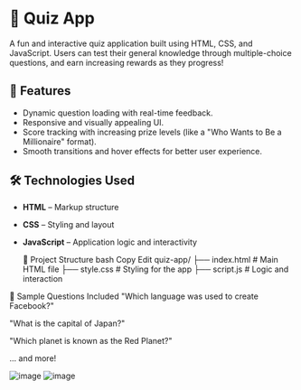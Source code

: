# 🎯 Quiz App

A fun and interactive quiz application built using HTML, CSS, and JavaScript. Users can test their general knowledge through multiple-choice questions, and earn increasing rewards as they progress!

## 🌟 Features

- Dynamic question loading with real-time feedback.
- Responsive and visually appealing UI.
- Score tracking with increasing prize levels (like a "Who Wants to Be a Millionaire" format).
- Smooth transitions and hover effects for better user experience.

## 🛠️ Technologies Used

- **HTML** – Markup structure
- **CSS** – Styling and layout
- **JavaScript** – Application logic and interactivity

  📁 Project Structure
bash
Copy
Edit
quiz-app/
├── index.html        # Main HTML file
├── style.css         # Styling for the app
├── script.js         # Logic and interaction

🧠 Sample Questions Included
"Which language was used to create Facebook?"


"What is the capital of Japan?"

"Which planet is known as the Red Planet?"

... and more!

![image](https://github.com/user-attachments/assets/138e2c8e-cd9b-46ba-ba40-6202aeae4c2f)
![image](https://github.com/user-attachments/assets/bba6f5f1-5e01-463d-b055-21e59b97e2f8)



